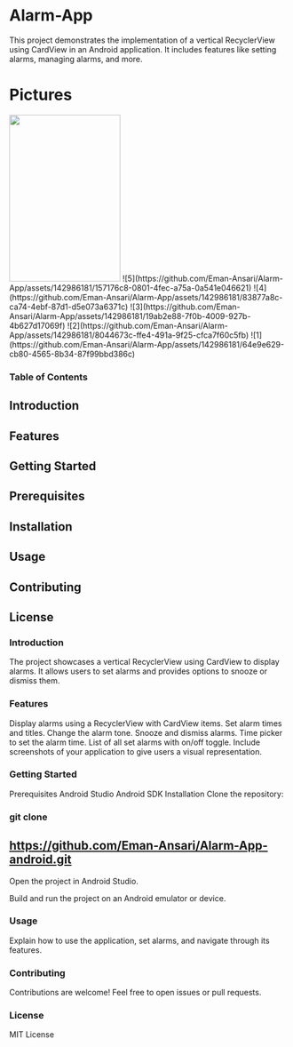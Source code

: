 # Alarm-App
This project demonstrates the implementation of a vertical RecyclerView using CardView in an Android application.
It includes features like setting alarms, managing alarms, and more.

# Pictures
<img src="https://github.com/Eman-Ansari/Alarm-App/assets/142986181/157176c8-0801-4fec-a75a-0a541e046621" width=200 height=300>
![5](https://github.com/Eman-Ansari/Alarm-App/assets/142986181/157176c8-0801-4fec-a75a-0a541e046621)
![4](https://github.com/Eman-Ansari/Alarm-App/assets/142986181/83877a8c-ca74-4ebf-87d1-d5e073a6371c)
![3](https://github.com/Eman-Ansari/Alarm-App/assets/142986181/19ab2e88-7f0b-4009-927b-4b627d17069f)
![2](https://github.com/Eman-Ansari/Alarm-App/assets/142986181/8044673c-ffe4-491a-9f25-cfca7f60c5fb)
![1](https://github.com/Eman-Ansari/Alarm-App/assets/142986181/64e9e629-cb80-4565-8b34-87f99bbd386c)

### Table of Contents
## Introduction
## Features
## Getting Started
## Prerequisites
## Installation
## Usage
## Contributing
## License

### Introduction
The project showcases a vertical RecyclerView using CardView to display alarms. It allows users to set alarms and provides options to snooze or dismiss them.

### Features
Display alarms using a RecyclerView with CardView items.
Set alarm times and titles.
Change the alarm tone.
Snooze and dismiss alarms.
Time picker to set the alarm time.
List of all set alarms with on/off toggle.
Include screenshots of your application to give users a visual representation.

### Getting Started
Prerequisites
Android Studio
Android SDK
Installation
Clone the repository:

### git clone 
## https://github.com/Eman-Ansari/Alarm-App-android.git
Open the project in Android Studio.

Build and run the project on an Android emulator or device.

### Usage
Explain how to use the application, set alarms, and navigate through its features.

### Contributing
Contributions are welcome! Feel free to open issues or pull requests.

### License
MIT License
